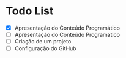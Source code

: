 # Todo List
- [x] Apresentação do Conteúdo Programático
- [ ] Apresentação do Conteúdo Programático
- [ ] Criação de um projeto
- [ ] Configuração do GitHub

